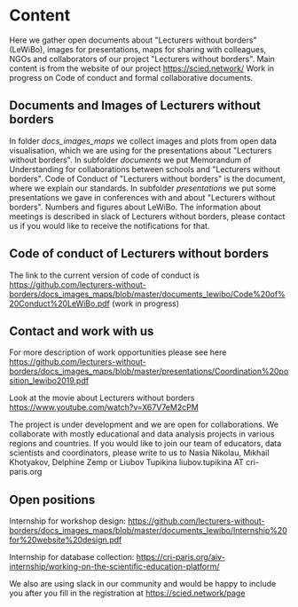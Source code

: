 # Content
Here we gather open documents about "Lecturers without borders" (LeWiBo), images for presentations, maps for sharing with colleagues, NGOs and collaborators of our project "Lecturers without borders". 
Main content is from the website of our project https://scied.network/
Work in progress on Code of conduct and formal collaborative documents.

## Documents and Images of Lecturers without borders
In folder *docs_images_maps* we collect images and plots from open data visualisation, which we are using for the presentations about "Lecturers without borders".
In subfolder *documents* we put Memorandum of Understanding for collaborations between schools and "Lecturers without borders". 
Code of Conduct of "Lecturers without borders" is the document, where we explain our standards.
In subfolder *presentations* we put some presentations we gave in conferences with and about "Lecturers without borders". Numbers and figures about LeWiBo.
The information about meetings is described in slack of Lecturers without borders, please contact us if you would like to receive the notifications for that. 

## Code of conduct of Lecturers without borders
The link to the current version of code of conduct is https://github.com/lecturers-without-borders/docs_images_maps/blob/master/documents_lewibo/Code%20of%20Conduct%20LeWiBo.pdf 
(work in progress)

## Contact and work with us 
For more description of work opportunities please see here
https://github.com/lecturers-without-borders/docs_images_maps/blob/master/presentations/Coordination%20position_lewibo2019.pdf

Look at the movie about Lecturers without borders https://www.youtube.com/watch?v=X67V7eM2cPM

The project is under development and we are open for collaborations. We collaborate with mostly educational and data analysis projects in various regions and countries. If you would like to join our team of educators, data scientists and coordinators, please write to us to 
Nasia Nikolau, Mikhail Khotyakov, Delphine Zemp or Liubov Tupikina 
liubov.tupikina AT cri-paris.org 

## Open positions 
Internship for workshop design:
https://github.com/lecturers-without-borders/docs_images_maps/blob/master/documents_lewibo/Internship%20for%20website%20design.pdf

Internship for database collection:
https://cri-paris.org/aiv-internship/working-on-the-scientific-education-platform/

We also are using slack in our community and would be happy to include you after you fill in the registration at https://scied.network/page


